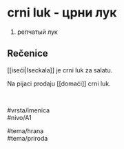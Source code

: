 # crni luk - црни лук

1. репчатый лук  

## Rečenice

[[iseći|Iseckala]] je crni luk za salatu.  

Na pijaci prodaju [[domaći]] crni luk.  

<br>

#vrsta/imenica  
#nivo/A1  

#tema/hrana  
#tema/priroda  
